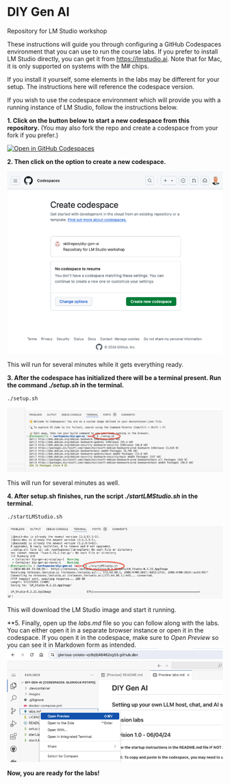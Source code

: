 # DIY Gen AI

Repository for LM Studio workshop

These instructions will guide you through configuring a GitHub Codespaces environment that you can use to run the course labs. 
If you prefer to install LM Studio directly, you can get it from https://lmstudio.ai. Note that for Mac, it is only supported on systems with the M# chips. 

If you install it yourself, some elements in the labs may be different for your setup. The instructions here will reference the codespace version.

If you wish to use the codespace environment which will provide you with a running instance of LM Studio, follow the instructions below.

**1. Click on the button below to start a new codespace from this repository.** (You may also fork the repo and create a codespace from your fork if you prefer.)

[![Open in GitHub Codespaces](https://github.com/codespaces/badge.svg)](https://codespaces.new/skillrepos/diy-gen-ai?quickstart=1)

**2. Then click on the option to create a new codespace.**

![Creating new codespace from button](./images/dga01.png?raw=true "Creating new codespace from button")

This will run for several minutes while it gets everything ready.

**3. After the codespace has initialized there will be a terminal present. Run the command *./setup.sh* in the terminal.**
```
./setup.sh
```
 
![Running setup.sh](./images/dga05.png?raw=true "Running setup.sh")

This will run for several minutes as well.

**4. After setup.sh finishes, run the script *./startLMStudio.sh* in the terminal.**
```
./startLMStudio.sh
```

![Running startlmstudio.sh](./images/dga06.png?raw=true "Running startlmstudio.sh")

This will download the LM Studio image and start it running.

**5. Finally, open up the *labs.md* file so you can follow along with the labs. You can either open it in a separate browser instance or open it in the codespace. If you open it in the codespace, make sure to *Open Preview* so you can see it in Markdown form as intended.
![Opening labs](./images/dga07.png?raw=true "Opening labs")

**Now, you are ready for the labs!**

<br/><br/>
